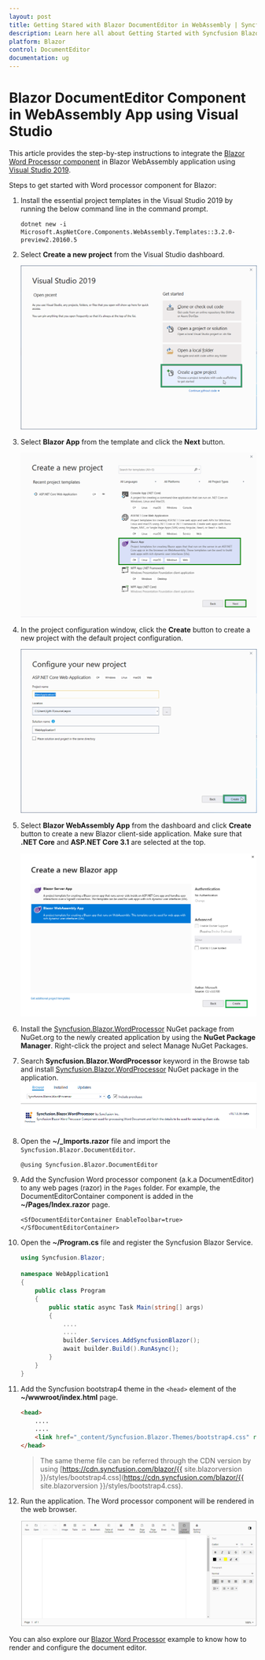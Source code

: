 ```yaml
---
layout: post
title: Getting Stared with Blazor DocumentEditor in WebAssembly | Syncfusion
description: Learn here all about Getting Started with Syncfusion Blazor DocumentEditor in Blazor WebAssembly (Client Side) App using Visual Studio and more.
platform: Blazor
control: DocumentEditor
documentation: ug
---
```


# Blazor DocumentEditor Component in WebAssembly App using Visual Studio

This article provides the step-by-step instructions to integrate the [Blazor Word Processor component](https://www.syncfusion.com/blazor-components/blazor-word-processor) in Blazor WebAssembly application using [Visual Studio 2019](https://visualstudio.microsoft.com/vs/).

Steps to get started with Word processor component for Blazor:

1. Install the essential project templates in the Visual Studio 2019 by running the below command line in the command prompt.

    ```
    dotnet new -i Microsoft.AspNetCore.Components.WebAssembly.Templates::3.2.0-preview2.20160.5
    ```

2. Select **Create a new project** from the Visual Studio dashboard.

    ![Creating New Project in Blazor](../images/blazor-create-new-project.png)

3. Select **Blazor App** from the template and click the **Next** button.

    ![Creating Blazor Application](../images/blazor-template.png)

4. In the project configuration window, click the **Create** button to create a new project with the default project configuration.

    ![Blazor Project Configuration](../images/blazor-project-configuration.png)

5. Select **Blazor WebAssembly App** from the dashboard and click **Create** button to create a new Blazor client-side application. Make sure that **.NET Core** and **ASP.NET Core 3.1** are selected at the top.

    ![Selecting Blazor WebAssembly Framework](../images/blazor-client-template.png)

6. Install the [Syncfusion.Blazor.WordProcessor](https://www.nuget.org/packages/Syncfusion.Blazor.WordProcessor/) NuGet package from NuGet.org to the newly created application by using the **NuGet Package Manager**. Right-click the project and select Manage NuGet Packages.

7. Search **Syncfusion.Blazor.WordProcessor** keyword in the Browse tab and install [Syncfusion.Blazor.WordProcessor](https://www.nuget.org/packages/Syncfusion.Blazor.WordProcessor/) NuGet package in the application.
    ![Searching Blazor DocumentEditor NuGet Package](../images/blazor-document-editor-nuget.png)

8. Open the **~/_Imports.razor** file and import the ``Syncfusion.Blazor.DocumentEditor``.

    ```cshtml
    @using Syncfusion.Blazor.DocumentEditor
    ```

9. Add the Syncfusion Word processor component (a.k.a DocumentEditor) to any web pages (razor) in the `Pages` folder. For example, the DocumentEditorContainer component is added in the **~/Pages/Index.razor** page.

    ```cshtml
    <SfDocumentEditorContainer EnableToolbar=true></SfDocumentEditorContainer>
    ```

10. Open the **~/Program.cs** file and register the Syncfusion Blazor Service.

    ```c#
    using Syncfusion.Blazor;

    namespace WebApplication1
    {
        public class Program
        {
            public static async Task Main(string[] args)
            {
                ....
                ....
                builder.Services.AddSyncfusionBlazor();
                await builder.Build().RunAsync();
            }
        }
    }
    ```

11. Add the Syncfusion bootstrap4 theme in the `<head>` element of the **~/wwwroot/index.html** page.

    ```html
    <head>
        ....
        ....
        <link href="_content/Syncfusion.Blazor.Themes/bootstrap4.css" rel="stylesheet" />
    </head>
    ```
    > The same theme file can be referred through the CDN version by using [https://cdn.syncfusion.com/blazor/{{ site.blazorversion }}/styles/bootstrap4.css](https://cdn.syncfusion.com/blazor/{{ site.blazorversion }}/styles/bootstrap4.css).

12. Run the application. The Word processor component will be rendered in the web browser.

    ![Blazor DocumentEditor](../images/blazor-document-editor.png)

You can also explore our [Blazor Word Processor](https://blazor.syncfusion.com/demos/document-editor/default-functionalities) example to know how to render and configure the document editor.
